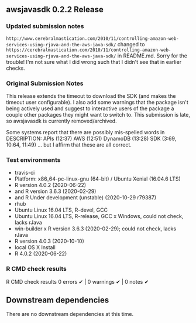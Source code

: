 ## awsjavasdk 0.2.2 Release

### Updated submission notes

`http://www.cerebralmastication.com/2010/11/controlling-amazon-web-services-using-rjava-and-the-aws-java-sdk/` changed to `https://cerebralmastication.com/2010/11/controlling-amazon-web-services-using-rjava-and-the-aws-java-sdk/` in README.md.  Sorry for the trouble! I'm not sure what I did wrong such that I didn't see that in earlier checks.

### Original Submission Notes

This release extends the timeout to download the SDK (and makes the timeout user configurable).  I also add some warnings that the package isn't being actively used and suggest to interactive users of the package a couple other packages they might want to switch to.  This submission is late, so awsjavasdk is currently removed/archived. 

Some systems report that there are possibly mis-spelled words in DESCRIPTION:
  APIs (12:37)
  AWS (12:51)
  DynamoDB (13:28)
  SDK (3:69, 10:64, 11:49)
... but I affirm that these are all correct.

### Test environments

* travis-ci
 * Platform: x86_64-pc-linux-gnu (64-bit) / Ubuntu Xenial (16.04.6 LTS)
 * R version 4.0.2 (2020-06-22)
 * and R version 3.6.3 (2020-02-29)
 * and R Under development (unstable) (2020-10-29 r79387)
* rhub
 * Ubuntu Linux 16.04 LTS, R-devel, GCC
 * Ubuntu Linux 16.04 LTS, R-release, GCC
 x Windows, could not check, lacks rJava
* win-builder
 x R version 3.6.3 (2020-02-29); could not check, lacks rJava
 * R version 4.0.3 (2020-10-10)
* local OS X Install
 * R 4.0.2 (2020-06-22)
 
### R CMD check results

R CMD check results
0 errors ✔ | 0 warnings ✔ | 0 notes ✔

## Downstream dependencies
There are no downstream dependencies at this time.
